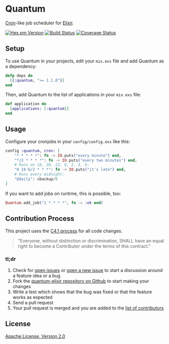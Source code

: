 # Quantum

[Cron](https://en.wikipedia.org/wiki/Cron)-like job scheduler for [Elixir](http://elixir-lang.org/).

[![Hex.pm Version](http://img.shields.io/hexpm/v/quantum.svg)](https://hex.pm/packages/quantum)
[![Build Status](https://travis-ci.org/c-rack/quantum-elixir.png?branch=master)](https://travis-ci.org/c-rack/quantum-elixir)
[![Coverage Status](https://coveralls.io/repos/c-rack/quantum-elixir/badge.svg?branch=master)](https://coveralls.io/r/c-rack/quantum-elixir?branch=master)

## Setup

To use Quantum in your projects, edit your `mix.exs` file and add Quantum as a dependency:

```elixir
defp deps do
  [{:quantum, ">= 1.1.0"}]
end
```

Then, add Quantum to the list of applications in your `mix.exs` file:

```elixir
def application do
  [applications: [:quantum]]
end
```

## Usage

Configure your cronjobs in your `config/config.exs` like this:

```elixir
config :quantum, cron: [
    "* * * * *": fn -> IO.puts("every minute") end,
    "*/2 * * * *": fn -> IO.puts("every two minutes") end,
    # Runs on 18, 20, 22, 0, 2, 4, 6:
    "0 18-6/2 * * *": fn -> IO.puts("it's late") end,
    # Runs every midnight:
    "@daily": &backup/0
]
```

If you want to add jobs on runtime, this is possible, too:

```elixir
Quantum.add_job("1 * * * *", fn -> :ok end)
```

## Contribution Process

This project uses the [C4.1 process](http://rfc.zeromq.org/spec:22) for all code changes.

> "Everyone, without distinction or discrimination, SHALL have an equal right to become a Contributor under the
terms of this contract."

### tl;dr

1. Check for [open issues](https://github.com/c-rack/quantum-elixir/issues) or [open a new issue](https://github.com/c-rack/quantum-elixir/issues/new) to start a discussion around a feature idea or a bug
2. Fork the [quantum-elixir repository on Github](https://github.com/c-rack/quantum-elixir) to start making your changes
3. Write a test which shows that the bug was fixed or that the feature works as expected
4. Send a pull request
5. Your pull request is merged and you are added to the [list of contributors](https://github.com/c-rack/quantum-elixir/graphs/contributors)

## License

[Apache License, Version 2.0](http://www.apache.org/licenses/LICENSE-2.0)
